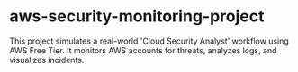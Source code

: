 # aws-security-monitoring-project
This project simulates a real-world 'Cloud Security Analyst' workflow using AWS Free Tier.   It monitors AWS accounts for threats, analyzes logs, and visualizes incidents.
